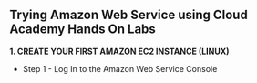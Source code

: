 ## Trying Amazon Web Service using Cloud Academy Hands On Labs
**1. CREATE YOUR FIRST AMAZON EC2 INSTANCE (LINUX)**
  * Step 1 - Log In to the Amazon Web Service Console


